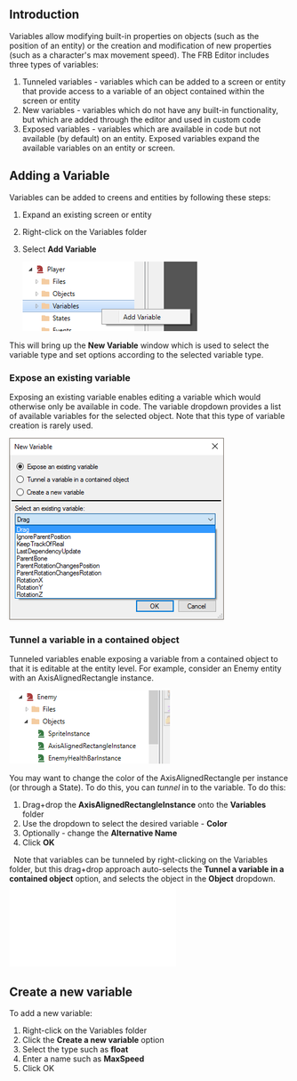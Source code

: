 ## Introduction

Variables allow modifying built-in properties on objects (such as the position of an entity) or the creation and modification of new properties (such as a character's max movement speed). The FRB Editor includes three types of variables:

1.  Tunneled variables - variables which can be added to a screen or entity that provide access to a variable of an object contained within the screen or entity
2.  New variables - variables which do not have any built-in functionality, but which are added through the editor and used in custom code
3.  Exposed variables - variables which are available in code but not available (by default) on an entity. Exposed variables expand the available variables on an entity or screen.

## Adding a Variable

Variables can be added to creens and entities by following these steps:

1.  Expand an existing screen or entity

2.  Right-click on the Variables folder

3.  Select **Add Variable**

    ![](/media/2022-05-img_6271609803846.png)

This will bring up the **New Variable** window which is used to select the variable type and set options according to the selected variable type.

### Expose an existing variable

Exposing an existing variable enables editing a variable which would otherwise only be available in code. The variable dropdown provides a list of available variables for the selected object. Note that this type of variable creation is rarely used.

![](/media/2017-03-img_58da79375abd2.png)

### Tunnel a variable in a contained object

Tunneled variables enable exposing a variable from a contained object to that it is editable at the entity level. For example, consider an Enemy entity with an AxisAlignedRectangle instance.

![](/media/2022-05-img_627160dc81889.png)

You may want to change the color of the AxisAlignedRectangle per instance (or through a State). To do this, you can *tunnel* in to the variable. To do this:

1.  Drag+drop the **AxisAlignedRectangleInstance** onto the **Variables** folder
2.  Use the dropdown to select the desired variable - **Color**
3.  Optionally - change the **Alternative Name**
4.  Click **OK**

  Note that variables can be tunneled by right-clicking on the Variables folder, but this drag+drop approach auto-selects the **Tunnel a variable in a contained object** option, and selects the object in the **Object** dropdown. [![](/wp-content/uploads/2016/05/03_11-07-58.gif.md)](/wp-content/uploads/2016/05/03_11-07-58.gif.md)

## Create a new variable

To add a new variable:

1.  Right-click on the Variables folder
2.  Click the **Create a new variable** option
3.  Select the type such as **float**
4.  Enter a name such as **MaxSpeed**
5.  Click OK
